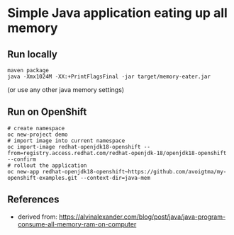 # Simple Java application eating up all memory

## Run locally
```
maven package
java -Xmx1024M -XX:+PrintFlagsFinal -jar target/memory-eater.jar
```
(or use any other java memory settings)

## Run on OpenShift
```
# create namespace
oc new-project demo
# import image into current namespace
oc import-image redhat-openjdk18-openshift --from=registry.access.redhat.com/redhat-openjdk-18/openjdk18-openshift --confirm
# rollout the application
oc new-app redhat-openjdk18-openshift~https://github.com/avoigtma/my-openshift-examples.git --context-dir=java-mem
```


## References
- derived from: <https://alvinalexander.com/blog/post/java/java-program-consume-all-memory-ram-on-computer>

